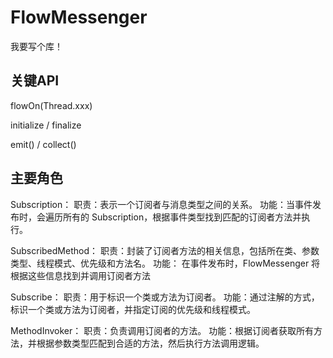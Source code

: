 # FlowMessenger
 我要写个库！

## 关键API

flowOn(Thread.xxx)

initialize / finalize

emit() / collect()

## 主要角色

Subscription：
职责：表示一个订阅者与消息类型之间的关系。
功能：当事件发布时，会遍历所有的 Subscription，根据事件类型找到匹配的订阅者方法并执行。

SubscribedMethod：
职责：封装了订阅者方法的相关信息，包括所在类、参数类型、线程模式、优先级和方法名。
功能： 在事件发布时，FlowMessenger 将根据这些信息找到并调用订阅者方法

Subscribe：
职责：用于标识一个类或方法为订阅者。
功能：通过注解的方式，标识一个类或方法为订阅者，并指定订阅的优先级和线程模式。

MethodInvoker：
职责：负责调用订阅者的方法。
功能：根据订阅者获取所有方法，并根据参数类型匹配到合适的方法，然后执行方法调用逻辑。

